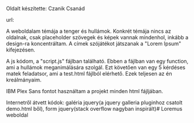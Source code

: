 Oldalt készítette: Czanik Csanád

url: 

A weboldalam témája a tenger és hullámok. Konkrét témája nincs az oldalnak, csak placeholder szövegek és képek vannak mindenhol, inkább a design-ra koncentráltam. A címek szójátékot játszanak a "Lorem Ipsum" kifejezésen.

A js kódom, a "script.js" fájlban található. Ebben a fájlban van egy function, ami a hullámok meganimálására szolgál. Ezt követően van egy 5 kérdéses matek feladatsor, ami a test.html fájlból elérhető. Ezek teljesen az én kreálmányaim.

IBM Plex Sans fontot használtam a projekt minden html fájljában.

Internetről átvett kódok: galéria jquery(a jquery galleria pluginhoz csatolt demo.html ből), form jquery(stack overflow nagyban inspirált)# Loremus
weboldal
